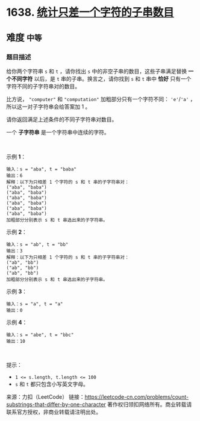 # 1638. [统计只差一个字符的子串数目](https://leetcode-cn.com/problems/count-substrings-that-differ-by-one-character/)  
<font size=5> 难度 `中等` </font>
---

### 题目描述

给你两个字符串 `s` 和 `t` ，请你找出 `s` 中的非空子串的数目，这些子串满足替换 **一个不同字符** 以后，是 `t` 串的子串。换言之，请你找到 `s` 和 `t` 串中 **恰好** 只有一个字符不同的子字符串对的数目。

比方说， `"computer"` 和 `"computation"` 加粗部分只有一个字符不同： `'e'`/`'a'` ，所以这一对子字符串会给答案加 1 。

请你返回满足上述条件的不同子字符串对数目。

一个 **子字符串** 是一个字符串中连续的字符。

 

示例 **1**：
```
输入：s = "aba", t = "baba"
输出：6
解释：以下为只相差 1 个字符的 s 和 t 串的子字符串对：
("aba", "baba")
("aba", "baba")
("aba", "baba")
("aba", "baba")
("aba", "baba")
("aba", "baba")
加粗部分分别表示 s 和 t 串选出来的子字符串。
```
示例 **2**：
```
输入：s = "ab", t = "bb"
输出：3
解释：以下为只相差 1 个字符的 s 和 t 串的子字符串对：
("ab", "bb")
("ab", "bb")
("ab", "bb")
加粗部分分别表示 s 和 t 串选出来的子字符串。
```
示例 **3**：
```
输入：s = "a", t = "a"
输出：0
```
示例 **4**：
```
输入：s = "abe", t = "bbc"
输出：10
```
 

提示：

* `1 <= s.length, t.length <= 100`
* `s` 和 `t` 都只包含小写英文字母。

来源：力扣（LeetCode）
链接：https://leetcode-cn.com/problems/count-substrings-that-differ-by-one-character
著作权归领扣网络所有。商业转载请联系官方授权，非商业转载请注明出处。
